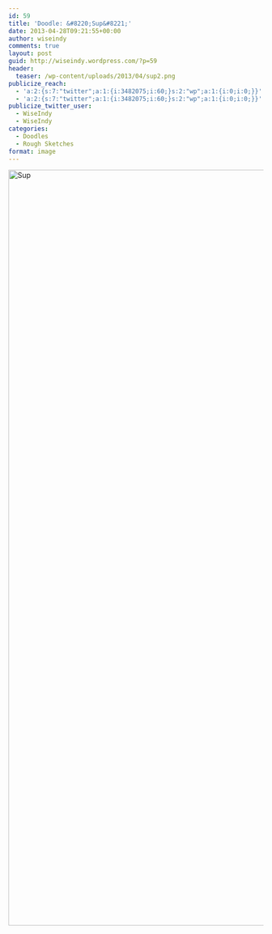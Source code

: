 ```yaml
---
id: 59
title: 'Doodle: &#8220;Sup&#8221;'
date: 2013-04-28T09:21:55+00:00
author: wiseindy
comments: true
layout: post
guid: http://wiseindy.wordpress.com/?p=59
header:
  teaser: /wp-content/uploads/2013/04/sup2.png
publicize_reach:
  - 'a:2:{s:7:"twitter";a:1:{i:3482075;i:60;}s:2:"wp";a:1:{i:0;i:0;}}'
  - 'a:2:{s:7:"twitter";a:1:{i:3482075;i:60;}s:2:"wp";a:1:{i:0;i:0;}}'
publicize_twitter_user:
  - WiseIndy
  - WiseIndy
categories:
  - Doodles
  - Rough Sketches
format: image
---
```

<img class="alignnone size-full wp-image-40" alt="Sup" src="http://wiseindy.com/wp-content/uploads/2013/04/sup2.png" width="960" height="1494" />